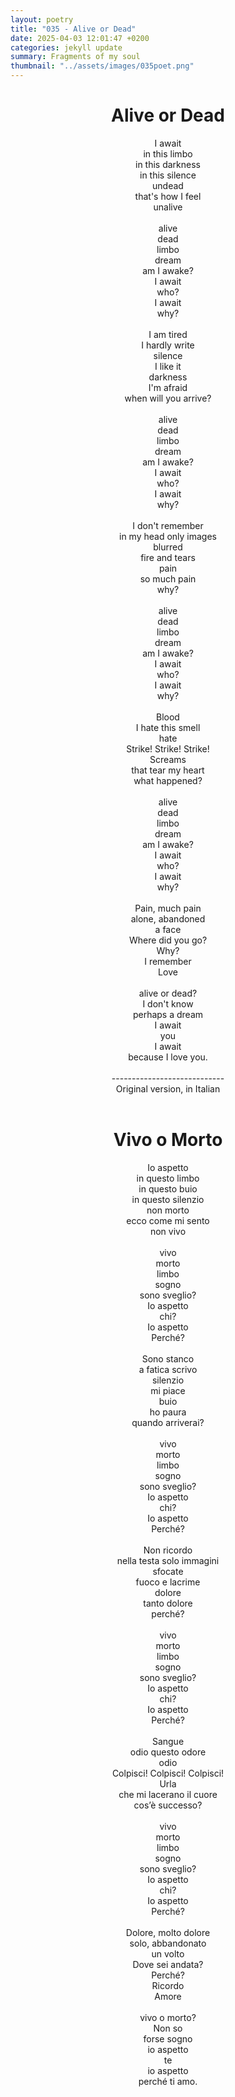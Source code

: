 ```yaml
---
layout: poetry
title: "035 - Alive or Dead"
date: 2025-04-03 12:01:47 +0200
categories: jekyll update
summary: Fragments of my soul
thumbnail: "../assets/images/035poet.png"
---
```


<div style="text-align: center;">
<h1>Alive or Dead</h1>
</div>
<div style="text-align: center;">
I await<br>
in this limbo<br>
in this darkness<br>
in this silence<br>
undead<br>
that's how I feel<br>
unalive<br>
<br>
alive<br>
dead<br>
limbo<br>
dream<br>
am I awake?<br>
I await<br>
who?<br>
I await<br>
why?<br>
<br>
I am tired<br>
I hardly write<br>
silence<br>
I like it<br>
darkness<br>
I'm afraid<br>
when will you arrive?<br>
<br>
alive<br>
dead<br>
limbo<br>
dream<br>
am I awake?<br>
I await<br>
who?<br>
I await<br>
why?<br>
<br>
I don't remember<br>
in my head only images<br>
blurred<br>
fire and tears<br>
pain<br>
so much pain<br>
why?<br>
<br>
alive<br>
dead<br>
limbo<br>
dream<br>
am I awake?<br>
I await<br>
who?<br>
I await<br>
why?<br>
<br>
Blood<br>
I hate this smell<br>
hate<br>
Strike! Strike! Strike!<br>
Screams<br>
that tear my heart<br>
what happened?<br>
<br>
alive<br>
dead<br>
limbo<br>
dream<br>
am I awake?<br>
I await<br>
who?<br>
I await<br>
why?<br>
<br>
Pain, much pain<br>
alone, abandoned<br>
a face<br>
Where did you go?<br>
Why?<br>
I remember<br>
Love<br>
<br>
alive or dead?<br>
I don't know<br>
perhaps a dream<br>
I await<br>
you<br>
I await<br>
because I love you.<br>
</div>
<br>

<div style="text-align: center;"> 
----------------------------<br>
Original version, in Italian</div>
<br>
<div style="text-align: center;">
<h1>Vivo o Morto</h1>
</div>
<div style="text-align: center;">
Io aspetto<br>
in questo limbo<br>
in questo buio<br>
in questo silenzio<br>
non morto<br>
ecco come mi sento<br>
non vivo<br>
<br>
vivo<br>
morto<br>
limbo<br>
sogno<br>
sono sveglio?<br>
Io aspetto<br>
chi?<br>
Io aspetto<br>
Perché?<br>
<br>
Sono stanco<br>
a fatica scrivo<br>
silenzio<br>
mi piace<br>
buio<br>
ho paura<br>
quando arriverai?<br>
<br>
vivo<br>
morto<br>
limbo<br>
sogno<br>
sono sveglio?<br>
Io aspetto<br>
chi?<br>
Io aspetto<br>
Perché?<br>
<br>
Non ricordo<br>
nella testa solo immagini<br>
sfocate<br>
fuoco e lacrime<br>
dolore<br>
tanto dolore<br>
perché?<br>
<br>
vivo<br>
morto<br>
limbo<br>
sogno<br>
sono sveglio?<br>
Io aspetto<br>
chi?<br>
Io aspetto<br>
Perché?<br>
<br>
Sangue<br>
odio questo odore<br>
odio<br>
Colpisci! Colpisci! Colpisci!<br>
Urla<br>
che mi lacerano il cuore<br>
cos’è successo?<br>
<br>
vivo<br>
morto<br>
limbo<br>
sogno<br>
sono sveglio?<br>
Io aspetto<br>
chi?<br>
Io aspetto<br>
Perché?<br>
<br>
Dolore, molto dolore<br>
solo, abbandonato<br>
un volto<br>
Dove sei andata?<br>
Perché?<br>
Ricordo<br>
Amore<br>
<br>
vivo o morto?<br>
Non so<br>
forse sogno<br>
io aspetto<br>
te<br>
io aspetto<br>
perché ti amo.<br>
</div>
